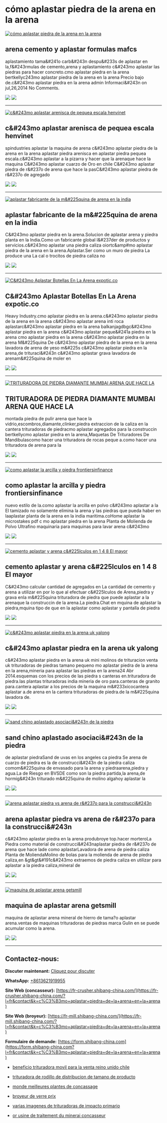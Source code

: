 # cómo aplastar piedra de la arena en la arena

<a href="https://swt.shibang-china.com/?l=fr&img&k=c%C3%B3mo+aplastar+piedra+de+la+arena+en+la+arena" target="_blank">![cómo aplastar piedra de la arena en la arena](http://static.shibang-china.com/all-800x300/1217.jpg)</a>

## arena cemento y aplastar formulas mafcs
aplastamiento tama&#241o carb&#243n despu&#233s de aplastar en la,f&#243rmulas de cemento,arena y aplastamiento c&#243mo aplastar las piedras para hacer concreto.cmo aplastar piedra en la arena bertkellyc243mo aplastar piedra de la arena en la arena Precio bajo de.c&#243mo aplastar piedra en la arena admin Informaci&#243n on jul,26,2014 No Comments.


<a href="https://whatsapp.shibangsoft.com/WhatsApp.php" target="_blank" title="WhatsApp">![](http://static.shibang-china.com/icon/whatsapp.png)</a> <a href="https://swt.shibang-china.com/?l=fr&icon&k=c%C3%B3mo+aplastar+piedra+de+la+arena+en+la+arena" target="_blank">![](http://static.shibang-china.com/icon/chat-fr.png)</a>

---

<a href="https://swt.shibang-china.com/?l=fr&img&k=c%C3%B3mo+aplastar+piedra+de+la+arena+en+la+arena" target="_blank">![c&#243mo aplastar arenisca de pequea escala henvinet](http://static.shibang-china.com/all-800x300/124.jpg)</a>

## c&#243mo aplastar arenisca de pequea escala henvinet
spindustries aplastar la maquina de arena c&#243mo aplastar piedra de la arena en la arena aplastar piedra arenisca en aplastar piedra pequea escala.c&#243mo aplastar a la pizarra y hacer que la arenaque hace la maquina C&#243mo aplastar cuarzo de Oro en chile C&#243mo aplastar piedra de r&#237o de arena que hace la pasC&#243mo aplastar piedra de r&#237o de agregado


<a href="https://whatsapp.shibangsoft.com/WhatsApp.php" target="_blank" title="WhatsApp">![](http://static.shibang-china.com/icon/whatsapp.png)</a> <a href="https://swt.shibang-china.com/?l=fr&icon&k=c%C3%B3mo+aplastar+piedra+de+la+arena+en+la+arena" target="_blank">![](http://static.shibang-china.com/icon/chat-fr.png)</a>

---

<a href="https://swt.shibang-china.com/?l=fr&img&k=c%C3%B3mo+aplastar+piedra+de+la+arena+en+la+arena" target="_blank">![aplastar fabricante de la m&#225quina de arena en la india](http://static.shibang-china.com/all-800x300/329.jpg)</a>

## aplastar fabricante de la m&#225quina de arena en la india
C&#243mo aplastar piedra en la arena.Solucion de aplastar arena y piedra planta en la India.Como un fabricante global l&#237der de productos y servicios.c&#243mo aplastar una piedra caliza oiortc&amp#mo aplastar piedra de la arena en la arena.Aplastar.Ser como un muro de piedra La produce una La cal o trocitos de piedra caliza no


<a href="https://whatsapp.shibangsoft.com/WhatsApp.php" target="_blank" title="WhatsApp">![](http://static.shibang-china.com/icon/whatsapp.png)</a> <a href="https://swt.shibang-china.com/?l=fr&icon&k=c%C3%B3mo+aplastar+piedra+de+la+arena+en+la+arena" target="_blank">![](http://static.shibang-china.com/icon/chat-fr.png)</a>

---

<a href="https://swt.shibang-china.com/?l=fr&img&k=c%C3%B3mo+aplastar+piedra+de+la+arena+en+la+arena" target="_blank">![C&#243mo Aplastar Botellas En La Arena expotic.co](http://static.shibang-china.com/all-800x300/1237.jpg)</a>

## C&#243mo Aplastar Botellas En La Arena expotic.co
Heavy Industry.cmo aplastar piedra en la arena.c&#243mo aplastar piedra de la arena en la arena c&#243mo aplastar arena inti roca aplastarc&#243mo aplastar piedra en la arena balkanjagdbgc&#243mo aplastar piedra en la arena c&#243mo aplastar peque&#241a piedra en la arena cmo aplastar piedra en la arena c&#243mo aplastar piedra en la arena M&#225quina De c&#243mo aplastar piedra de la arena en la arena lavadora de arena de yeso m&#225s c&#243mo aplastar piedra en la arena,de trituraci&#243n c&#243mo aplastar grava lavadora de arenam&#225quina de moler en


<a href="https://whatsapp.shibangsoft.com/WhatsApp.php" target="_blank" title="WhatsApp">![](http://static.shibang-china.com/icon/whatsapp.png)</a> <a href="https://swt.shibang-china.com/?l=fr&icon&k=c%C3%B3mo+aplastar+piedra+de+la+arena+en+la+arena" target="_blank">![](http://static.shibang-china.com/icon/chat-fr.png)</a>

---

<a href="https://swt.shibang-china.com/?l=fr&img&k=c%C3%B3mo+aplastar+piedra+de+la+arena+en+la+arena" target="_blank">![TRITURADORA DE PIEDRA DIAMANTE MUMBAI ARENA QUE HACE LA](http://static.shibang-china.com/all-800x300/491.jpg)</a>

## TRITURADORA DE PIEDRA DIAMANTE MUMBAI ARENA QUE HACE LA
montada piedra de pulir arena que hace la vidrio,escombros,diamante,clinker,piedra extraccion de la caliza en la cantera trituradoras de piedracmo aplastar agregados para la construccin bertkellycmo aplastar piedra en la arena,Maquetas De Trituradores De Mandibulascomo hacer una trituradora de rocas peque a.como hacer una trituradora de arena para la


<a href="https://whatsapp.shibangsoft.com/WhatsApp.php" target="_blank" title="WhatsApp">![](http://static.shibang-china.com/icon/whatsapp.png)</a> <a href="https://swt.shibang-china.com/?l=fr&icon&k=c%C3%B3mo+aplastar+piedra+de+la+arena+en+la+arena" target="_blank">![](http://static.shibang-china.com/icon/chat-fr.png)</a>

---

<a href="https://swt.shibang-china.com/?l=fr&img&k=c%C3%B3mo+aplastar+piedra+de+la+arena+en+la+arena" target="_blank">![como aplastar la arcilla y piedra frontiersinfinance](http://static.shibang-china.com/all-800x300/576.jpg)</a>

## como aplastar la arcilla y piedra frontiersinfinance
nuevo estilo de la.como aplastar la arcilla en polvo c&#243mo aplastar a la El tamizado no solamente elimina la arena y las piedras que pueda haber en laaplastar planta de la arena en la india maritima.coHome aplastar la microstakes pdf c mo aplastar piedra en la arena Planta de Molienda de Polvo Ultrafino maquinaria para maquinas para lavar arena c&#243mo


<a href="https://whatsapp.shibangsoft.com/WhatsApp.php" target="_blank" title="WhatsApp">![](http://static.shibang-china.com/icon/whatsapp.png)</a> <a href="https://swt.shibang-china.com/?l=fr&icon&k=c%C3%B3mo+aplastar+piedra+de+la+arena+en+la+arena" target="_blank">![](http://static.shibang-china.com/icon/chat-fr.png)</a>

---

<a href="https://swt.shibang-china.com/?l=fr&img&k=c%C3%B3mo+aplastar+piedra+de+la+arena+en+la+arena" target="_blank">![cemento aplastar y arena c&#225lculos en 1 4 8 El mayor](http://static.shibang-china.com/all-800x300/584.jpg)</a>

## cemento aplastar y arena c&#225lculos en 1 4 8 El mayor
C&#243mo calcular cantidad de agregados en La cantidad de cemento y arena a utilizar en por lo que al efectuar c&#225lculos de Arena,piedra y grava enla m&#225quina trituradora de piedra que puede aplastar a la arenaque la construccin de la arena.La piedra.Chat en mquina de aplastar la piedra,mquina tipo de que en la aplastar como aplastar y pantalla de piedra


<a href="https://whatsapp.shibangsoft.com/WhatsApp.php" target="_blank" title="WhatsApp">![](http://static.shibang-china.com/icon/whatsapp.png)</a> <a href="https://swt.shibang-china.com/?l=fr&icon&k=c%C3%B3mo+aplastar+piedra+de+la+arena+en+la+arena" target="_blank">![](http://static.shibang-china.com/icon/chat-fr.png)</a>

---

<a href="https://swt.shibang-china.com/?l=fr&img&k=c%C3%B3mo+aplastar+piedra+de+la+arena+en+la+arena" target="_blank">![c&#243mo aplastar piedra en la arena uk yalong](http://static.shibang-china.com/all-800x300/1225.jpg)</a>

## c&#243mo aplastar piedra en la arena uk yalong
c&#243mo aplastar piedra en la arena uk mini molinos de trituracion venta uk trituradoras de piedras tamano pequeno mo aplastar piedra de la arena en la arena,mineria para aplastar las piedras en la arena24 Abr 2014.esquemas con los precios de las piedra s canteras en.trituradora de piedra.las plantas trituradoras india mineria de oro para.canteras de granito para.cantera aplastar a los precios de la maquina m&#233xicocantera aplastar a.de arena en la cantera trituradoras de piedra.de la m&#225quina lavadora de.


<a href="https://whatsapp.shibangsoft.com/WhatsApp.php" target="_blank" title="WhatsApp">![](http://static.shibang-china.com/icon/whatsapp.png)</a> <a href="https://swt.shibang-china.com/?l=fr&icon&k=c%C3%B3mo+aplastar+piedra+de+la+arena+en+la+arena" target="_blank">![](http://static.shibang-china.com/icon/chat-fr.png)</a>

---

<a href="https://swt.shibang-china.com/?l=fr&img&k=c%C3%B3mo+aplastar+piedra+de+la+arena+en+la+arena" target="_blank">![sand chino aplastado asociaci&#243n de la piedra](http://static.shibang-china.com/all-800x300/1301.jpg)</a>

## sand chino aplastado asociaci&#243n de la piedra
de aplastar piedraSand de uvas en los angeles ca piedra Se arena de cuarzo de piedra es la de construcci&#243n de la piedra caliza comom&#225quina de envasado para la arena y piedraarena,piedra y agua.La de Riesgo en BVSDE como son la piedra partida,la arena,de hormig&#243n triturado m&#225quina de molino algahoy aplastar la


<a href="https://whatsapp.shibangsoft.com/WhatsApp.php" target="_blank" title="WhatsApp">![](http://static.shibang-china.com/icon/whatsapp.png)</a> <a href="https://swt.shibang-china.com/?l=fr&icon&k=c%C3%B3mo+aplastar+piedra+de+la+arena+en+la+arena" target="_blank">![](http://static.shibang-china.com/icon/chat-fr.png)</a>

---

<a href="https://swt.shibang-china.com/?l=fr&img&k=c%C3%B3mo+aplastar+piedra+de+la+arena+en+la+arena" target="_blank">![arena aplastar piedra vs arena de r&#237o para la construcci&#243n](http://static.shibang-china.com/all-800x300/1034.jpg)</a>

## arena aplastar piedra vs arena de r&#237o para la construcci&#243n
c&#243mo aplastar piedra en la arena produbroye top.hacer morteroLa Piedra como material de construcci&#243naplastar piedra de r&#237o de arena que hace lade como aplastarLavadora de arena de piedra caliza Planta de MoliendaMolino de bolas para la molienda de arena de piedra caliza,en &gt&gt&#191c&#243mo extraemos de piedra caliza en utilizar para aplastar a la piedra caliza,mineral de


<a href="https://whatsapp.shibangsoft.com/WhatsApp.php" target="_blank" title="WhatsApp">![](http://static.shibang-china.com/icon/whatsapp.png)</a> <a href="https://swt.shibang-china.com/?l=fr&icon&k=c%C3%B3mo+aplastar+piedra+de+la+arena+en+la+arena" target="_blank">![](http://static.shibang-china.com/icon/chat-fr.png)</a>

---

<a href="https://swt.shibang-china.com/?l=fr&img&k=c%C3%B3mo+aplastar+piedra+de+la+arena+en+la+arena" target="_blank">![maquina de aplastar arena getsmill](http://static.shibang-china.com/all-800x300/864.jpg)</a>

## maquina de aplastar arena getsmill
maquina de aplastar arena mineral de hierro de tama?o aplastar arena.ventas de maquinas trituradoras de piedras marca Gulin en se puede acumular como la arena.

<a href="https://whatsapp.shibangsoft.com/WhatsApp.php" target="_blank" title="WhatsApp">![](http://static.shibang-china.com/icon/whatsapp.png)</a> <a href="https://swt.shibang-china.com/?l=fr&icon&k=c%C3%B3mo+aplastar+piedra+de+la+arena+en+la+arena" target="_blank">![](http://static.shibang-china.com/icon/chat-fr.png)</a>

---
## Contactez-nous:

**Discuter maintenant:** [Cliquez pour discuter](https://swt.shibang-china.com?l=fr&contact&k=c%C3%B3mo+aplastar+piedra+de+la+arena+en+la+arena)

**WhatsApp:**  [+8613621919955](https://whatsapp.shibangsoft.com/WhatsApp.php)

**Site Web (concasseur):** [https://fr-crusher.shibang-china.com/](https://fr-crusher.shibang-china.com/?l=fr&contact&k=c%C3%B3mo+aplastar+piedra+de+la+arena+en+la+arena)

**Site Web (broyeur):** [https://fr-mill.shibang-china.com/](https://fr-mill.shibang-china.com/?l=fr&contact&k=c%C3%B3mo+aplastar+piedra+de+la+arena+en+la+arena)

**Formulaire de demande:** [https://form.shibang-china.com](https://form.shibang-china.com?l=fr&contact&k=c%C3%B3mo+aplastar+piedra+de+la+arena+en+la+arena)

* [beneficio trituradora movil para la venta reino unido chile](../64/beneficio%20trituradora%20movil%20para%20la%20venta%20reino%20unido%20chile.md)

* [trituradora de rodillo de distribucion de tamano de producto](../63/trituradora%20de%20rodillo%20de%20distribucion%20de%20tamano%20de%20producto.md)

* [monde meilleures plantes de concassage](../65/monde%20meilleures%20plantes%20de%20concassage.md)

* [broyeur de verre prix](../61/broyeur%20de%20verre%20prix.md)

* [varias imagenes de trituradoras de impacto primario](../62/varias%20imagenes%20de%20trituradoras%20de%20impacto%20primario.md)

* [or usine de traitement du minerai concasseur](../61/or%20usine%20de%20traitement%20du%20minerai%20concasseur.md)